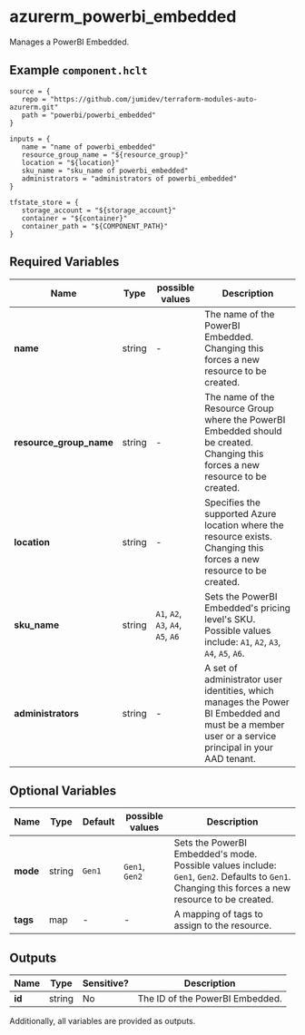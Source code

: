 # azurerm_powerbi_embedded

Manages a PowerBI Embedded.

## Example `component.hclt`

```hcl
source = {
   repo = "https://github.com/jumidev/terraform-modules-auto-azurerm.git" 
   path = "powerbi/powerbi_embedded" 
}

inputs = {
   name = "name of powerbi_embedded" 
   resource_group_name = "${resource_group}" 
   location = "${location}" 
   sku_name = "sku_name of powerbi_embedded" 
   administrators = "administrators of powerbi_embedded" 
}

tfstate_store = {
   storage_account = "${storage_account}" 
   container = "${container}" 
   container_path = "${COMPONENT_PATH}" 
}

```

## Required Variables

| Name | Type |  possible values |  Description |
| ---- | --------- |  ----------- | ----------- |
| **name** | string |  -  |  The name of the PowerBI Embedded. Changing this forces a new resource to be created. | 
| **resource_group_name** | string |  -  |  The name of the Resource Group where the PowerBI Embedded should be created. Changing this forces a new resource to be created. | 
| **location** | string |  -  |  Specifies the supported Azure location where the resource exists. Changing this forces a new resource to be created. | 
| **sku_name** | string |  `A1`, `A2`, `A3`, `A4`, `A5`, `A6`  |  Sets the PowerBI Embedded's pricing level's SKU. Possible values include: `A1`, `A2`, `A3`, `A4`, `A5`, `A6`. | 
| **administrators** | string |  -  |  A set of administrator user identities, which manages the Power BI Embedded and must be a member user or a service principal in your AAD tenant. | 

## Optional Variables

| Name | Type |  Default  |  possible values |  Description |
| ---- | --------- |  ----------- | ----------- | ----------- |
| **mode** | string |  `Gen1`  |  `Gen1`, `Gen2`  |  Sets the PowerBI Embedded's mode. Possible values include: `Gen1`, `Gen2`. Defaults to `Gen1`. Changing this forces a new resource to be created. | 
| **tags** | map |  -  |  -  |  A mapping of tags to assign to the resource. | 



## Outputs

| Name | Type | Sensitive? | Description |
| ---- | ---- | --------- | --------- |
| **id** | string | No  | The ID of the PowerBI Embedded. | 

Additionally, all variables are provided as outputs.
